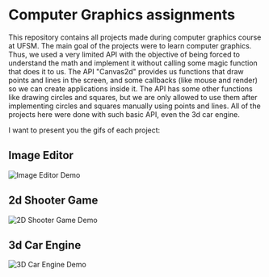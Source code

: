 # Computer Graphics assignments

This repository contains all projects made during computer graphics course at UFSM.
The main goal of the projects were to learn computer graphics. Thus, we used a very limited API with the objective of being forced to understand the math and implement it without calling some magic function that does it to us.
The API "Canvas2d" provides us functions that draw points and lines in the screen, and some callbacks (like mouse and render) so we can create applications inside it. The API has some other functions like drawing circles and squares, but we are only allowed to use them after implementing circles and squares manually using points and lines.
All of the projects here were done with such basic API, even the 3d car engine.

I want to present you the gifs of each project:

## Image Editor

![Image Editor Demo](image-editor.gif)

## 2d Shooter Game

![2D Shooter Game Demo](2d-shooter-game.gif)

## 3d Car Engine

![3D Car Engine Demo](car-engine.gif)